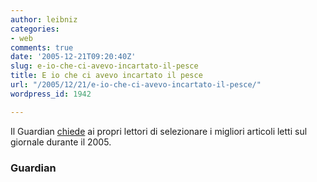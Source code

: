 ```yaml
---
author: leibniz
categories:
- web
comments: true
date: '2005-12-21T09:20:40Z'
slug: e-io-che-ci-avevo-incartato-il-pesce
title: E io che ci avevo incartato il pesce
url: "/2005/12/21/e-io-che-ci-avevo-incartato-il-pesce/"
wordpress_id: 1942

---
```

Il Guardian [chiede](http://www.guardian.co.uk/g2/story/0,3604,1667477,00.html#article_continue) ai propri lettori di selezionare i migliori articoli letti sul giornale durante il 2005.

### Guardian
